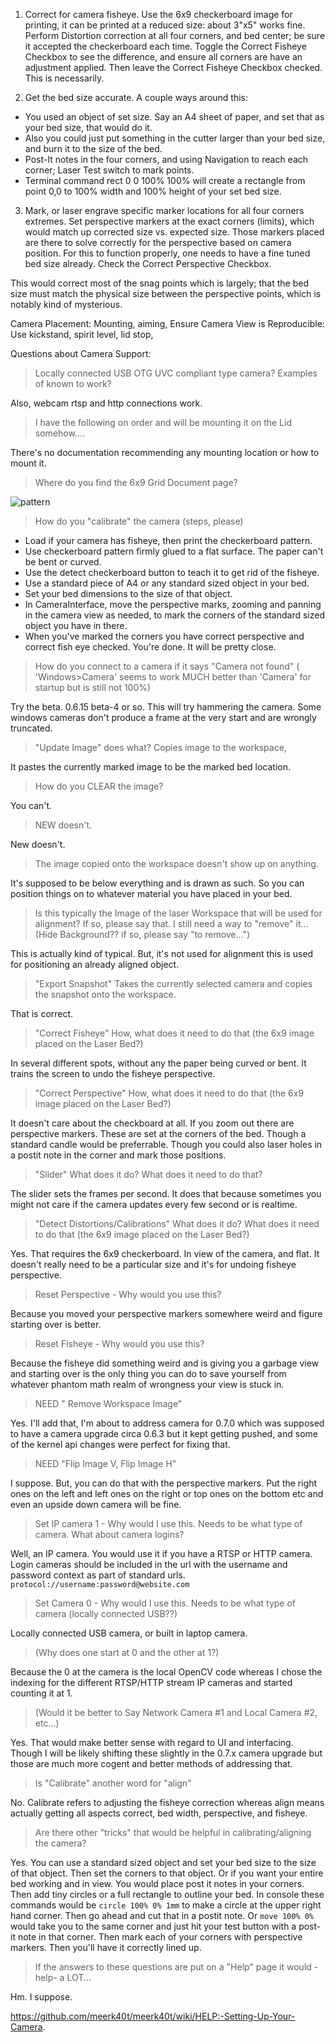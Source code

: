 1. Correct for camera fisheye. Use the 6x9 checkerboard image for printing, it can be printed at a reduced size: about 3"x5" works fine. Perform Distortion correction at all four corners, and bed center; be sure it accepted the checkerboard each time. Toggle the Correct Fisheye Checkbox to see the difference, and ensure all corners are have an adjustment applied. Then leave the Correct Fisheye Checkbox checked. This is necessarily.

2. Get the bed size accurate. A couple ways around this: 
* You used an object of set size. Say an A4 sheet of paper, and set that as your bed size, that would do it. 
* Also you could just put something in the cutter larger than your bed size, and burn it to the size of the bed. 
* Post-It notes in the four corners, and using Navigation to reach each corner; Laser Test switch to mark points.
* Terminal command rect 0 0 100% 100% will create a rectangle from point 0,0 to 100% width and 100% height of your set bed size. 

3. Mark, or laser engrave specific marker locations for all four corners extremes. Set perspective markers at the exact corners (limits), which would match up corrected size vs. expected size. Those markers placed are there to solve correctly for the perspective based on camera position. For this to function properly, one needs to have a fine tuned bed size already. Check the Correct Perspective Checkbox.

This would correct most of the snag points which is largely; that the bed size must match the physical size between the perspective points, which is notably kind of mysterious.

Camera Placement: Mounting, aiming, 
Ensure Camera View is Reproducible: Use kickstand, spirit level, lid stop, 

Questions about Camera Support:

> Locally connected USB OTG UVC compliant type camera? Examples of known to work?

Also, webcam rtsp and http connections work.

> I have the following on order and will be mounting it on the Lid somehow....

There's no documentation recommending any mounting location or how to mount it.

> Where do you find the 6x9 Grid Document page?

![pattern](https://user-images.githubusercontent.com/3302478/95668169-14777280-0b25-11eb-9342-044f683f3b96.png)

> How do you "calibrate" the camera (steps, please)

* Load if your camera has fisheye, then print the checkerboard pattern.
* Use checkerboard pattern firmly glued to a flat surface. The paper can't be bent or curved.
* Use the detect checkerboard button to teach it to get rid of the fisheye.
* Use a standard piece of A4 or any standard sized object in your bed.
* Set your bed dimensions to the size of that object.
* In CameraInterface, move the perspective marks, zooming and panning in the camera view as needed, to mark the corners of the standard sized object you have in there.
* When you've marked the corners you have correct perspective and correct fish eye checked. You're done. It will be pretty close.


> How do you connect to a camera if it says "Camera not found" ( 'Windows>Camera' seems to work MUCH better than 'Camera' for startup but is still not 100%)

Try the beta. 0.6.15 beta-4 or so. This will try hammering the camera. Some windows cameras don't produce a frame at the very start and are wrongly truncated.

> "Update Image" does what? Copies image to the workspace,

It pastes the currently marked image to be the marked bed location.

> How do you CLEAR the image?

You can't.

> NEW doesn't.

New doesn't.

> The image copied onto the workspace doesn't show up on anything.

It's supposed to be below everything and is drawn as such. So you can position things on to whatever material you have placed in your bed.

> Is this typically the Image of the laser Workspace that will be used for alignment? If so, please say that. I still need a way to "remove" it... (Hide Background?? if so, please say "to remove...")

This is actually kind of typical. But, it's not used for alignment this is used for positioning an already aligned object.

> "Export Snapshot" Takes the currently selected camera and copies the snapshot onto the workspace.

That is correct.

> "Correct Fisheye" How, what does it need to do that (the 6x9 image placed on the Laser Bed?)

In several different spots, without any the paper being curved or bent. It trains the screen to undo the fisheye perspective.

> "Correct Perspective" How, what does it need to do that (the 6x9 image placed on the Laser Bed?)

It doesn't care about the checkboard at all. If you zoom out there are perspective markers. These are set at the corners of the bed. Though a standard candle would be preferrable. Though you could also laser holes in a postit note in the corner and mark those positions.

> "Slider" What does it do? What does it need to do that?

The slider sets the frames per second. It does that because sometimes you might not care if the camera updates every few second or is realtime.

> "Detect Distortions/Calibrations" What does it do? What does it need to do that (the 6x9 image placed on the Laser Bed?)

Yes. That requires the 6x9 checkerboard.  In view of the camera, and flat. It doesn't really need to be a particular size and it's for undoing fisheye perspective.

> Reset Perspective - Why would you use this?

Because you moved your perspective markers somewhere weird and figure starting over is better.

> Reset Fisheye - Why would you use this?

Because the fisheye did something weird and is giving you a garbage view and starting over is the only thing you can do to save yourself from whatever phantom math realm of wrongness your view is stuck in.

> NEED " Remove Workspace Image"

Yes. I'll add that, I'm about to address camera for 0.7.0 which was supposed to have a camera upgrade circa 0.6.3 but it kept getting pushed, and some of the kernel api changes were perfect for fixing that.

> NEED "Flip Image V, Flip Image H"

I suppose. But, you can do that with the perspective markers. Put the right ones on the left and left ones on the right or top ones on the bottom etc and even an upside down camera will be fine.

> Set IP camera 1 - Why would I use this. Needs to be what type of camera. What about camera logins?

Well, an IP camera. You would use it if you have a RTSP or HTTP camera. Login cameras should be included in the url with the username and password context as part of standard urls. `protocol://username:password@website.com`

> Set Camera 0 - Why would I use this. Needs to be what type of camera (locally connected USB??)

Locally connected USB camera, or built in laptop camera.

> (Why does one start at 0 and the other at 1?)

Because the 0 at the camera is the local OpenCV code whereas I chose the indexing for the different RTSP/HTTP stream IP cameras and started counting it at 1.

> (Would it be better to Say Network Camera #1 and Local Camera #2, etc...)

Yes. That would make better sense with regard to UI and interfacing. Though I will be likely shifting these slightly in the 0.7.x camera upgrade but those are much more cogent and better methods of addressing that.

> Is "Calibrate" another word for "align"

No. Calibrate refers to adjusting the fisheye correction whereas align means actually getting all aspects correct, bed width, perspective, and fisheye.

> Are there other "tricks" that would be helpful in calibrating/aligning the camera?

Yes. You can use a standard sized object and set your bed size to the size of that object. Then set the corners to that object. Or if you want your entire bed working and in view. You would place post it notes in your corners. Then add tiny circles or a full rectangle to outline your bed. In console these commands would be `circle 100% 0% 1mm` to make a circle at the upper right hand corner. Then go ahead and cut that in a postit note. Or `move 100% 0%` would take you to the same corner and just hit your test button with a post-it note in that corner. Then mark each of your corners with perspective markers. Then you'll have it correctly lined up. 

> If the answers to these questions are put on a "Help" page it would -help- a LOT...

Hm. I suppose.

https://github.com/meerk40t/meerk40t/wiki/HELP:-Setting-Up-Your-Camera.